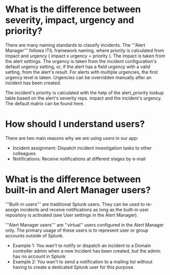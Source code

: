 # What is the difference between severity, impact, urgency and priority?
There are many naming standards to classify incidents. The '''Alert Manager''' follows ITIL framework naming, where priority is calculated from impact and urgency ( impact x urgency = priority ). The impact is taken from the alert settings. The urgency is taken from the incident configuration's default urgency setting, or, if the alert has a field urgency with a valid setting, from the alert's result. For alerts with multiple urgencies, the first urgency level is taken. Urgencies can be overridden manually after an incident has been created.

The incident's priority is calculated with the help of the alert_priority lookup table based on the alert's severity reps. impact and the incident's urgency. The default matrix can be found here.

# How should I understand users?
There are two main reasons why we are using _users_ in our app:

* Incident assignment: Dispatch incident investigation tasks to other colleagues
* Notifications: Receive notifications at different stages by e-mail

# What is the difference between built-in and Alert Manager users?
'''Built-in users''' are traditional Splunk users. They can be used to re-assign incidents and receive notifications as long as the built-in user repository is activated (see User settings in the Alert Manager).

'''Alert Manager users''' are ''virtual'' users configured in the Alert Manager only. The primary usage of these users is to represent user or group accounts outside of Splunk.

* Example 1: You wan't to notify or dispatch an incident to a Domain controller admin when a new Incident has been created, but the admin has no account in Splunk
* Example 2: You wan't to send a notification to a mailing list without having to create a dedicated Splunk user for this purpose.
